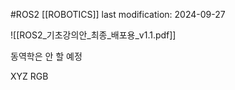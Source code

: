 #ROS2 
[[ROBOTICS]]
last modification: 2024-09-27


![[ROS2_기초강의안_최종_배포용_v1.1.pdf]]

동역학은 안 할 예정

XYZ
RGB